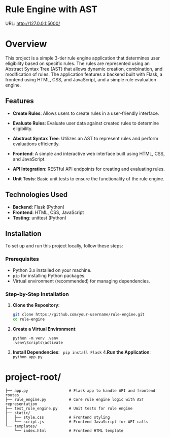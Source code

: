 # Rule Engine with AST
URL: http://127.0.0.1:5000/
# Overview
This project is a simple 3-tier rule engine application that determines user eligibility based on specific rules. The rules are represented using an Abstract Syntax Tree (AST) that allows dynamic creation, combination, and modification of rules. The application features a backend built with Flask, a frontend using HTML, CSS, and JavaScript, and a simple rule evaluation engine.
## Features

- **Create Rules**: Allows users to create rules in a user-friendly interface.
  
- **Evaluate Rules**: Evaluate user data against created rules to determine eligibility.
- **Abstract Syntax Tree**: Utilizes an AST to represent rules and perform evaluations efficiently.
- **Frontend**: A simple and interactive web interface built using HTML, CSS, and JavaScript.
- **API Integration**: RESTful API endpoints for creating and evaluating rules.
- **Unit Tests**: Basic unit tests to ensure the functionality of the rule engine.

## Technologies Used

- **Backend**: Flask (Python)
- **Frontend**: HTML, CSS, JavaScript
- **Testing**: unittest (Python)

## Installation

To set up and run this project locally, follow these steps:

### Prerequisites

- Python 3.x installed on your machine.
- `pip` for installing Python packages.
- Virtual environment (recommended) for managing dependencies.
### Step-by-Step Installation

1. **Clone the Repository**:

   ```bash
   git clone https://github.com/your-username/rule-engine.git
   cd rule-engine

   
2. **Create a Virtual Environment**:
    ```
    python -m venv .venv
   .venv\Scripts\activate

3. **Install Dependencies**:
  ``` pip install Flask```
4.**Run the Application**:
  ``` python app.py```

# project-root/
```
├── app.py                  # Flask app to handle API and frontend routes
├── rule_engine.py          # Core rule engine logic with AST representation
├── test_rule_engine.py     # Unit tests for rule engine
├── static/
│   ├── style.css           # Frontend styling
│   └── script.js           # Frontend JavaScript for API calls
└── templates/
    └── index.html          # Frontend HTML template
